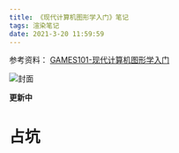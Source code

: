 ```yaml
---
title: 《现代计算机图形学入门》笔记
tags: 渲染笔记
date: 2021-3-20 11:59:59
---
```


参考资料： [GAMES101-现代计算机图形学入门](https://www.bilibili.com/video/BV1YK4y1T7yY)

![封面](/images/games101.png)

**更新中**

<!--more -->

# 占坑